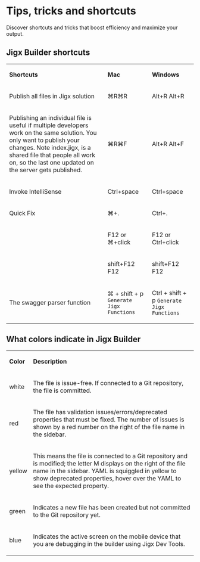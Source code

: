 # Tips, tricks and shortcuts

Discover shortcuts and tricks that boost efficiency and maximize your output.

## Jigx Builder shortcuts

<table isTableHeaderOn="true" selectedColumns="" selectedRows="" selectedTable="false" columnWidths="358">
  <tr>
    <td selected="false" align="left">
      <p><strong>Shortcuts</strong></p>
    </td>
    <td selected="false" align="left">
      <p><strong>Mac</strong></p>
    </td>
    <td selected="false" align="left">
      <p><strong>Windows</strong></p>
    </td>
  </tr>
  <tr>
    <td selected="false" align="left">
      <p>Publish all files in Jigx solution</p>
    </td>
    <td selected="false" align="left">
      <p>⌘R⌘R</p>
    </td>
    <td selected="false" align="left">
      <p>Alt+R Alt+R</p>
    </td>
  </tr>
  <tr>
    <td selected="false" align="left">
      <p>Publishing an individual file is useful if multiple developers work on the same solution. You only want to publish your changes. Note index.jigx, is a shared file that people all work on, so the last one updated on the server gets published.</p>
    </td>
    <td selected="false" align="left">
      <p>⌘R⌘F</p>
    </td>
    <td selected="false" align="left">
      <p>Alt+R Alt+F</p>
    </td>
  </tr>
  <tr>
    <td selected="false" align="left">
      <p>Invoke IntelliSense</p>
    </td>
    <td selected="false" align="left">
      <p>Ctrl+space</p>
    </td>
    <td selected="false" align="left">
      <p>Ctrl+space</p>
    </td>
  </tr>
  <tr>
    <td selected="false" align="left">
      <p>Quick Fix</p>
    </td>
    <td selected="false" align="left">
      <p>⌘+.</p>
    </td>
    <td selected="false" align="left">
      <p>Ctrl+.</p>
    </td>
  </tr>
  <tr>
    <td selected="false" align="left">
    </td>
    <td selected="false" align="left">
      <p>F12
      or
      ⌘+click</p>
    </td>
    <td selected="false" align="left">
      <p>F12
      or
      Ctrl+click</p>
    </td>
  </tr>
  <tr>
    <td selected="false" align="left">
    </td>
    <td selected="false" align="left">
      <p>shift+F12
      F12</p>
    </td>
    <td selected="false" align="left">
      <p>shift+F12
      F12</p>
    </td>
  </tr>
  <tr>
    <td selected="false" align="left">
      <p>The swagger parser function</p>
    </td>
    <td selected="false" align="left">
      <p>⌘ + shift + p
      <code>Generate Jigx Functions</code></p>
    </td>
    <td selected="false" align="left">
      <p>Ctrl + shift + p
      <code>Generate Jigx Functions</code></p>
    </td>
  </tr>
</table>

## What colors indicate in Jigx Builder&#x20;

<table isTableHeaderOn="true" selectedColumns="" selectedRows="" selectedTable="false" columnWidths="83">
  <tr>
    <td selected="false" align="left">
      <p><strong>Color</strong></p>
    </td>
    <td selected="false" align="left">
      <p><strong>Description</strong></p>
    </td>
  </tr>
  <tr>
    <td selected="false" align="left">
      <p>white</p>
    </td>
    <td selected="false" align="left">
      <p>The file is issue-free. If connected to a Git repository, the file is committed.</p>
    </td>
  </tr>
  <tr>
    <td selected="false" align="left">
      <p>red</p>
    </td>
    <td selected="false" align="left">
      <p>The file has validation issues/errors/deprecated properties that must be fixed. The number of issues is shown by a red number on the right of the file name in the sidebar.</p>
    </td>
  </tr>
  <tr>
    <td selected="false" align="left">
      <p>yellow</p>
    </td>
    <td selected="false" align="left">
      <p>This means the file is connected to a Git repository and is modified; the letter M displays on the right of the file name in the sidebar. YAML is squiggled in yellow to show deprecated properties, hover over the YAML to see the expected property.</p>
    </td>
  </tr>
  <tr>
    <td selected="false" align="left">
      <p>green</p>
    </td>
    <td selected="false" align="left">
      <p>Indicates a new file has been created but not committed to the Git repository yet.</p>
    </td>
  </tr>
  <tr>
    <td selected="false" align="left">
      <p>blue</p>
    </td>
    <td selected="false" align="left">
      <p>Indicates the active screen on the mobile device that you are debugging in the builder using Jigx Dev Tools.</p>
    </td>
  </tr>
</table>

